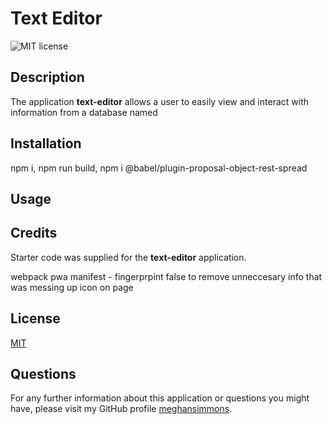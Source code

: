 # Text Editor

![MIT license](https://img.shields.io/badge/license-MIT-blue.svg)

## Description
The application **text-editor** allows a user to easily view and interact with information from a database named 


## Installation
npm i, npm run build, npm i @babel/plugin-proposal-object-rest-spread

## Usage


## Credits
Starter code was supplied for the **text-editor** application. 

webpack pwa manifest - fingerprpint false to remove unneccesary info that was messing up icon on page

## License
[MIT](https://choosealicense.com/licenses/mit/)

## Questions
For any further information about this application or questions you might have, please visit my GitHub profile
[meghansimmons](https://github.com/meghansimmons/text-editor).